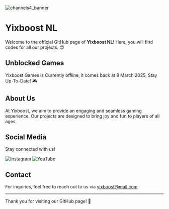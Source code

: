 ![channels4_banner](https://github.com/user-attachments/assets/cfe95e9b-f716-401a-a130-22f53da891c2)

# Yixboost NL

Welcome to the official GitHub page of **Yixboost NL**! Here, you will find codes for all our projects. 😍

## Unblocked Games

Yixboost Games is Currently offline, it comes back at 8 March 2025, Stay Up-To-Date! 🎮  

## About Us

At Yixboost, we aim to provide an engaging and seamless gaming experience. Our projects are designed to bring joy and fun to players of all ages.

## Social Media

Stay connected with us!

[![Instagram](https://img.shields.io/badge/Instagram-ff69b4?style=for-the-badge&logo=instagram&logoColor=white)](https://www.instagram.com/yixboost)  [![YouTube](https://img.shields.io/badge/YouTube-c71606?style=for-the-badge&logo=youtube&logoColor=white)](https://www.youtube.com/@yixboost-official)  


## Contact

For inquiries, feel free to reach out to us via yixboost@mail.com

---

Thank you for visiting our GitHub page! 🚀
